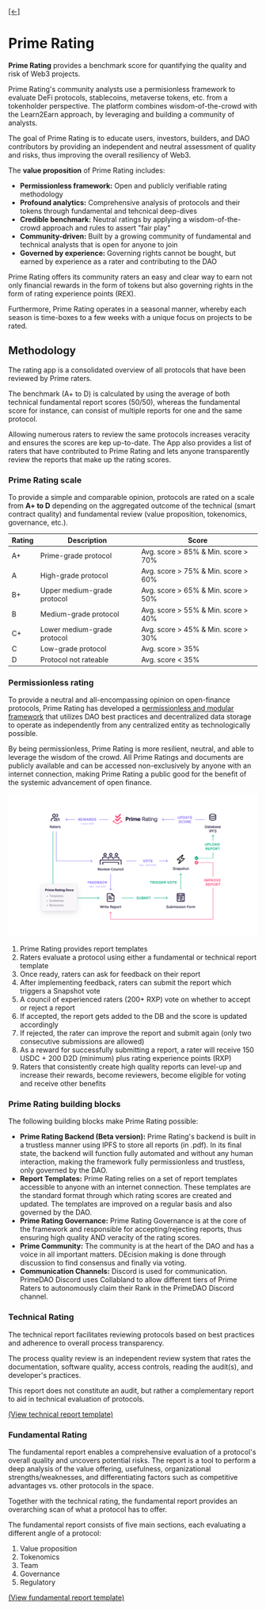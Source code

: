 [\[←\]](../prime-dao.md)

# Prime Rating

**Prime Rating** provides a benchmark score for quantifying the quality and risk of Web3 projects.

Prime Rating's community analysts use a permisionless framework to evaluate DeFi protocols, stablecoins, metaverse tokens, etc. from a tokenholder perspective. The platform combines wisdom-of-the-crowd with the Learn2Earn approach, by leveraging and building a community of analysts.

The goal of Prime Rating is to educate users, investors, builders, and DAO contributors by providing an independent and neutral assessment of quality and risks, thus improving the overall resiliency of Web3.

The **value proposition** of Prime Rating includes:

- **Permissionless framework:** Open and publicly verifiable rating methodology
- **Profound analytics:** Comprehensive analysis of protocols and their tokens through fundamental and tehcnical deep-dives
- **Credible benchmark:** Neutral ratings by applying a wisdom-of-the-crowd approach and rules to assert "fair play"
- **Community-driven:** Built by a growing community of fundamental and technical analysts that is open for anyone to join
- **Governed by experience:** Governing rights cannot be bought, but earned by experience as a rater and contributing to the DAO

Prime Rating offers its community raters an easy and clear way to earn not only financial rewards in the form of tokens but also governing rights in the form of rating experience points (REX).

Furthermore, Prime Rating operates in a seasonal manner, whereby each season is time-boxes to a few weeks with a unique focus on projects to be rated.

## Methodology

The rating app is a consolidated overview of all protocols that have been reviewed by Prime raters.

The benchmark (A+ to D) is calculated by using the average of both technical fundamental report scores (50/50), whereas the fundamental score for instance, can consist of multiple reports for one and the same protocol.

Allowing numerous raters to review the same protocols increases veracity and ensures the scores are kep up-to-date. The App also provides a list of raters that have contributed to Prime Rating and lets anyone transparently review the reports that make up the rating scores.

### Prime Rating scale

To provide a simple and comparable opinion, protocols are rated on a scale from **A+ to D** depending on the aggregated outcome of the technical (smart contract quality) and fundamental review (value proposition, tokenomics, governance, etc.).

| Rating | Description                 | Score                               |
 ---     | ---                         | ---                                 |
| A+     | Prime-grade protocol        | Avg. score > 85% & Min. score > 70% |
| A      | High-grade protocol         | Avg. score > 75% & Min. score > 60% |
| B+     | Upper medium-grade protocol | Avg. score > 65% & Min. score > 50% |
| B      | Medium-grade protocol       | Avg. score > 55% & Min. score > 40% |
| C+     | Lower medium-grade protocol | Avg. score > 45% & Min. score > 30% |
| C      | Low-grade protocol          | Avg. score > 35%                    |
| D      | Protocol not rateable       | Avg. score < 35%                    |

### Permissionless rating

To provide a neutral and all-encompassing opinion on open-finance protocols, Prime Rating has developed a [permissionless and modular framework](https://primedao.gitbook.io/prime-rating/prime-rating-squad/framework-overview) that utilizes DAO best practices and decentralized data storage to operate as independently from any centralized entity as technologically possible.

By being permissionless, Prime Rating is more resilient, neutral, and able to leverage the wisdom of the crowd. All Prime Ratings and documents are publicly available and can be accessed non-exclusively by anyone with an internet connection, making Prime Rating a public good for the benefit of the systemic advancement of open finance.

![Prime Rating framework](../../articles/images/prime-rating-framework.png)

1. Prime Rating provides report templates
2. Raters evaluate a protocol using either a fundamental or technical report template
3. Once ready, raters can ask for feedback on their report
4. After implementing feedback, raters can submit the report which triggers a Snapshot vote
5. A council of experienced raters (200+ RXP) vote on whether to accept or reject a report
6. If accepted, the report gets added to the DB and the score is updated accordingly
7. If rejected, the rater can improve the report and submit again (only two consecutive submissions are allowed)
8. As a reward for successfully submitting a report, a rater will receive 150 USDC + 200 D2D (minimum) plus rating experience points (RXP)
9. Raters that consistently create high quality reports can level-up and increase their rewards, become reviewers, become eligible for voting and receive other benefits

### Prime Rating building blocks

The following building blocks make Prime Rating possible:

- **Prime Rating Backend (Beta version):** Prime Rating's backend is built in a trustless manner using IPFS to store all reports (in .pdf). In its final state, the backend will function fully automated and without any human interaction, making the framework fully permissionless and trustless, only governed by the DAO.
- **Report Templates:** Prime Rating relies on a set of report templates accessible to anyone with an internet connection. These templates are the standard format through which rating scores are created and updated. The templates are improved on a regular basis and also governed by the DAO.
- **Prime Rating Governance:** Prime Rating Governance is at the core of the framework and responsible for accepting/rejecting reports, thus ensuring high quality AND veracity of the rating scores.
- **Prime Community:** The community is at the heart of the DAO and has a voice in all important matters. DEcision making is done through discussion to find consensus and finally via voting.
- **Communication Channels:** Discord is used for communication. PrimeDAO Discord uses Collabland to allow different tiers of Prime Raters to autonomously claim their Rank in the PrimeDAO Discord channel.

### Technical Rating

The technical report facilitates reviewing protocols based on best practices and adherence to overall process transparency.

The process quality review is an independent review system that rates the documentation, software quality, access controls, reading the audit(s), and developer's practices.

This report does not constitute an audit, but rather a complementary report to aid in technical evaluation of protocols.

[(View technical report template)](https://docs.defisafety.com/review-process-documentation/process-quality-audit-process)

### Fundamental Rating

The fundamental report enables a comprehensive evaluation of a protocol's overall quality and uncovers potential risks. The report is a tool to perform a deep analysis of the value offering, usefulness, organizational strengths/weaknesses, and differentiating factors such as competitive advantages vs. other protocols in the space.

Together with the technical rating, the fundamental report provides an overarching scan of what a protocol has to offer.

The fundamental report consists of five main sections, each evaluating a different angle of a protocol:
1. Value proposition
2. Tokenomics
3. Team
4. Governance
5. Regulatory

[(View fundamental report template)](https://docs.google.com/document/d/1nfSf_iscRN743g6Wd6b2CFXe0evo0zL0lDL1W8luS9o/edit#heading=h.gjdgxs)
